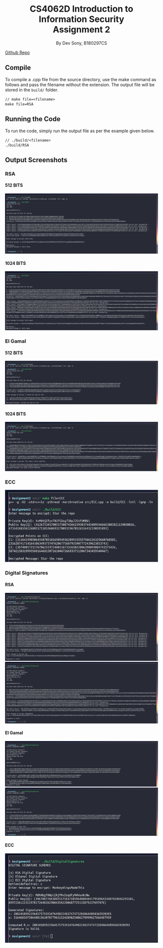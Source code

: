 <h1>
    <center>CS4062D Introduction to Information Security</center>
    <center>Assignment 2</center>
</h1>
<p><center>By Dev Sony, B180297CS</center></p>

[Github Repo](https://github.com/HotMonkeyWings/EncryptionAndSignatures)

## Compile

To compile a .cpp file from the source directory, use the make command as follows
and pass the filename without the extension. The output file will be stored in the
`build/` folder.

```
// make file=<filename>
make file=RSA
```

## Running the Code

To run the code, simply run the output file as per the example given below.

```
// ./build/<filename>
./build/RSA
```

## Output Screenshots

### RSA
#### 512 BITS
![RSA512](screenshots/RSA512.png)
#### 1024 BITS
![RSA512](screenshots/RSA1024.png)

### El Gamal
#### 512 BITS
![ElGamal512](screenshots/ElGamal512.png)
#### 1024 BITS
![ElGamal1024](screenshots/ElGamal1024.png)

### ECC
![ECC](screenshots/ECC.png)

### Digital Signatures
#### RSA
![RSA512](screenshots/DS_RSA512.png)
![RSA1024](screenshots/DS_RSA1024.png)
#### El Gamal
![ElGamal512](screenshots/DS_ElGamal512.png)
![ElGamal1024](screenshots/DS_ElGamal1024.png)
#### ECC
![ECC](screenshots/DS_ECC.png)